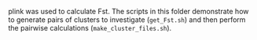 plink was used to calculate Fst. The scripts in this folder demonstrate how to generate pairs of clusters to investigate (`get_Fst.sh`) and then perform the pairwise calculations (`make_cluster_files.sh`).
